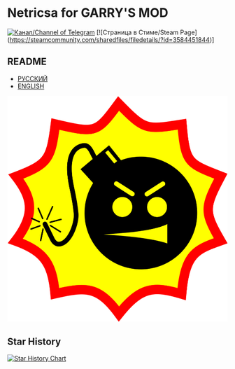 # Netricsa for GARRY'S MOD

[![Канал/Channel of Telegram](https://img.shields.io/badge/Telegram-2CA5E0?style=flat-squeare&logo=telegram&logoColor=white)](https://t.me/taipo3)
[![Страница в Стиме/Steam Page] (https://steamcommunity.com/sharedfiles/filedetails/?id=3584451844)]

## README
- [РУССКИЙ](./docs/README-RUS.md)
- [ENGLISH](./docs/README-ENG.md)

![serious-sam.png](./docs/images/serious-sam.png)

## Star History

[![Star History Chart](https://api.star-history.com/svg?repos=TaipoTheCircle/GM-Netricsa&type=date&legend=bottom-right)](https://www.star-history.com/#TaipoTheCircle/GM-Netricsa&type=date&legend=bottom-right)

